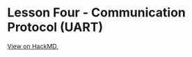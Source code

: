 # Lesson Four - Communication Protocol (UART)

[View on HackMD.](https://hackmd.io/@SRbu9bJYRHOs2l3118zGaQ/rJS010amt)
